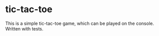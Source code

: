 # tic-tac-toe
This is a simple tic-tac-toe game, which can be played on the console. Written with tests.
